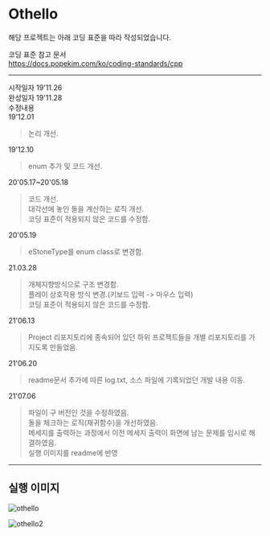 # Othello

해당 프로젝트는 아래 코딩 표준을 따라 작성되었습니다.   

코딩 표준 참고 문서     
https://docs.popekim.com/ko/coding-standards/cpp      
****    
시작일자 19'11.26    
완성일자 19'11.28    
수정내용    
19'12.01    
> 논리 개선.  
       
19'12.10    
> enum 추가 및 코드 개선.    
     
20'05.17~20'05.18   
> 코드 개선.     
> 대각선에 놓인 돌을 계산하는 로직 개선.    
> 코딩 표준이 적용되지 않은 코드를 수정함.      
     
20'05.19    
> eStoneType를 enum class로 변경함.
       
21.03.28     
> 개체지향방식으로 구조 변경함.     
> 플레이 상호작용 방식 변경.(키보드 입력 -> 마우스 입력)      
> 코딩 표준이 적용되지 않은 코드를 수정함.      
      
21'06.13     
> Project 리포지토리에 종속되어 있던 하위 프로젝트들을 개별 리포지토리를 가지도록 만들었음.    
      
21'06.20    
> readme문서 추가에 따른 log.txt, 소스 파일에 기록되었던 개발 내용 이동.    
    
21'07.06
> 파일이 구 버전인 것을 수정하였음.    
> 돌을 체크하는 로직(재귀함수)을 개선하였음.    
> 메세지를 출력하는 과정에서 이전 메세지 출력이 화면에 남는 문제를 임시로 해결하였음.    
> 실행 이미지를 readme에 반영

****    
## 실행 이미지
![othello](https://blogfiles.pstatic.net/MjAyMTA3MDZfMTU3/MDAxNjI1NTYzNDExNDg0.a4LVmrY9jaxmR9R6W7FeWt2v07qowUPMlc3FWexWgZQg.-UA6mbf701hMKUI0lTMNwe86fnzDVs1YqXhErZDArzQg.PNG.bunkete15/image.png "실행 이미지")

![othello2](https://blogfiles.pstatic.net/MjAxOTEyMTBfMzAg/MDAxNTc1OTcxNTU4Mjk4.3zc6p5yXGFYr07ttHPM6EkPOmSp0RSNZ9-B8vLIdlYwg.6UiAjtw6QhkgZoO-RvfzBhbXbcFDjn3P_dntf6a3lbsg.PNG.bunkete15/image.png "실행 이미지2")
